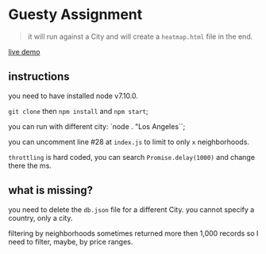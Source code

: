 Guesty Assignment
===

> it will run against a City and will create a `heatmap.html` file in the end.

[live demo](https://dist-lzfycfjsox.now.sh/)

## instructions

you need to have installed node v7.10.0.

`git clone` then `npm install` and `npm start`;

you can run with different city: `node . "Los Angeles``;

you can uncomment line #28 at `index.js` to limit to only `x` neighborhoods.

`throttling` is hard coded, you can search `Promise.delay(1000)` and change there the ms.

## what is missing?

you need to delete the `db.json` file for a different City.
you cannot specify a country, only a city.

filtering by neighborhoods sometimes returned more then 1,000 records so I need to filter, maybe, by price ranges.





